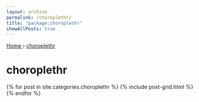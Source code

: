 ```yaml
---
layout: archive
permalink: /choroplethr/
title: "package:choroplethr"
showAllPosts: true
---
```


<div class="wrap">

   <nav class="breadcrumbs">
      <span itemscope="" itemtype="http://data-vocabulary.org/Breadcrumb">
         <a href="{{ site.baseurl }}" itemprop="url">
            <span itemprop="title">Home</span>
         </a>
          ›
         <a href="{{ site.baseurl }}/choroplethr" itemprop="url">
            <span itemprop="title">choroplethr</span>
         </a>
      </span>
   </nav>

   <div class="page-title">
     <h1>choroplethr</h1>
   </div>

   <div class="archive-wrap">
      <div class="page-content">
         <div class="tiles">
         {% for post in site.categories.choroplethr %}
            {% include post-grid.html %}
         {% endfor %}
         </div><!-- /.tiles -->
      </div><!-- /.page-content -->
   </div><!-- /.archive-wrap -->
</div><!-- /.wrap -->
